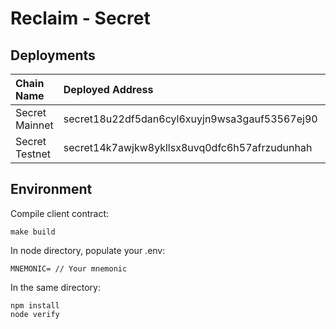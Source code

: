 # Reclaim - Secret

## Deployments

| Chain Name | Deployed Address | Explorer Link |
|:-----------|:-----------------|:--------------|
| Secret Mainnet | secret18u22df5dan6cyl6xuyjn9wsa3gauf53567ej90 | https://ping.pub/secret/account/secret18u22df5dan6cyl6xuyjn9wsa3gauf53567ej90|
| Secret Testnet | secret14k7awjkw8ykllsx8uvq0dfc6h57afrzudunhah | https://testnet.ping.pub/secret/account/secret14k7awjkw8ykllsx8uvq0dfc6h57afrzudunhah|

## Environment

Compile client contract:

```
make build
```

In node directory, populate your .env:

```
MNEMONIC= // Your mnemonic
```

In the same directory:

```
npm install
node verify
```
